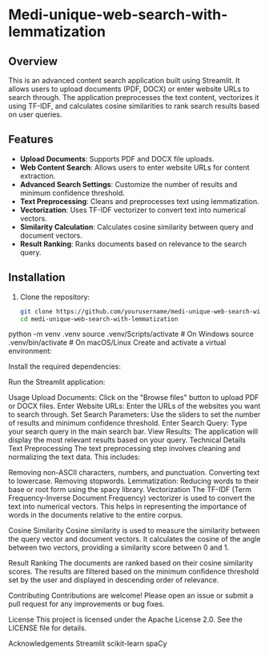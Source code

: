 # Medi-unique-web-search-with-lemmatization

## Overview
This is an advanced content search application built using Streamlit. It allows users to upload documents (PDF, DOCX) or enter website URLs to search through. The application preprocesses the text content, vectorizes it using TF-IDF, and calculates cosine similarities to rank search results based on user queries.

## Features
- **Upload Documents**: Supports PDF and DOCX file uploads.
- **Web Content Search**: Allows users to enter website URLs for content extraction.
- **Advanced Search Settings**: Customize the number of results and minimum confidence threshold.
- **Text Preprocessing**: Cleans and preprocesses text using lemmatization.
- **Vectorization**: Uses TF-IDF vectorizer to convert text into numerical vectors.
- **Similarity Calculation**: Calculates cosine similarity between query and document vectors.
- **Result Ranking**: Ranks documents based on relevance to the search query.

## Installation
1. Clone the repository:
   ```sh
   git clone https://github.com/yourusername/medi-unique-web-search-with-lemmatization.git
   cd medi-unique-web-search-with-lemmatization
python -m venv .venv
source .venv/Scripts/activate  # On Windows
source .venv/bin/activate      # On macOS/Linux
Create and activate a virtual environment:

Install the required dependencies:

Run the Streamlit application:

Usage
Upload Documents: Click on the "Browse files" button to upload PDF or DOCX files.
Enter Website URLs: Enter the URLs of the websites you want to search through.
Set Search Parameters: Use the sliders to set the number of results and minimum confidence threshold.
Enter Search Query: Type your search query in the main search bar.
View Results: The application will display the most relevant results based on your query.
Technical Details
Text Preprocessing
The text preprocessing step involves cleaning and normalizing the text data. This includes:

Removing non-ASCII characters, numbers, and punctuation.
Converting text to lowercase.
Removing stopwords.
Lemmatization: Reducing words to their base or root form using the spacy library.
Vectorization
The TF-IDF (Term Frequency-Inverse Document Frequency) vectorizer is used to convert the text into numerical vectors. This helps in representing the importance of words in the documents relative to the entire corpus.

Cosine Similarity
Cosine similarity is used to measure the similarity between the query vector and document vectors. It calculates the cosine of the angle between two vectors, providing a similarity score between 0 and 1.

Result Ranking
The documents are ranked based on their cosine similarity scores. The results are filtered based on the minimum confidence threshold set by the user and displayed in descending order of relevance.

Contributing
Contributions are welcome! Please open an issue or submit a pull request for any improvements or bug fixes.

License
This project is licensed under the Apache License 2.0. See the LICENSE file for details.

Acknowledgements
Streamlit
scikit-learn
spaCy
